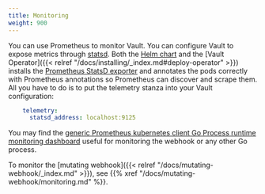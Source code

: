 ```yaml
---
title: Monitoring
weight: 900
---
```


You can use Prometheus to monitor Vault. You can configure Vault to expose metrics through [statsd](https://developer.hashicorp.com/vault/docs/configuration/telemetry#statsd). Both the [Helm chart](https://github.com/bank-vaults/vault-helm-chart/tree/main/vault) and the [Vault Operator]({{< relref "/docs/installing/_index.md#deploy-operator" >}}) installs the [Prometheus StatsD exporter](https://github.com/prometheus/statsd_exporter) and annotates the pods correctly with Prometheus annotations so Prometheus can discover and scrape them. All you have to do is to put the telemetry stanza into your Vault configuration:

```yaml
    telemetry:
      statsd_address: localhost:9125
```

You may find the [generic Prometheus kubernetes client Go Process runtime monitoring dashboard](https://grafana.com/grafana/dashboards/240) useful for monitoring the webhook or any other Go process.

To monitor the [mutating webhook]({{< relref "/docs/mutating-webhook/_index.md" >}}), see {{% xref "/docs/mutating-webhook/monitoring.md" %}}.
